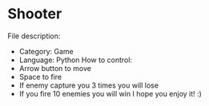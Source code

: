 # Shooter
File description:
- Category: Game
- Language: Python
How to control:
- Arrow button to move
- Space to fire
- If enemy capture you 3 times you will lose
- If you fire 10 enemies you will win
I hope you enjoy it! :)
